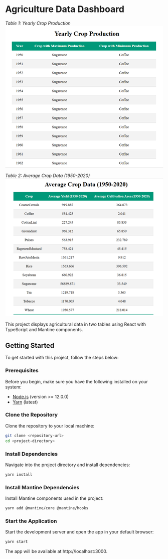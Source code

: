# Agriculture Data Dashboard

*Table 1: Yearly Crop Production*
![Table 1](public/T1.PNG)

*Table 2: Average Crop Data (1950-2020)*
![Table 2](public/T2.PNG)

This project displays agricultural data in two tables using React with TypeScript and Mantine components.

## Getting Started

To get started with this project, follow the steps below:

### Prerequisites

Before you begin, make sure you have the following installed on your system:

- [Node.js](https://nodejs.org/) (version >= 12.0.0)
- [Yarn](https://yarnpkg.com/) (latest)

### Clone the Repository

Clone the repository to your local machine:

```bash
git clone <repository-url>
cd <project-directory>
```

### Install Dependencies

Navigate into the project directory and install dependencies:

```bash
yarn install
```

### Install Mantine Dependencies

Install Mantine components used in the project:

```bash
yarn add @mantine/core @mantine/hooks
```

### Start the Application

Start the development server and open the app in your default browser:

```bash
yarn start
```

The app will be available at http://localhost:3000.
